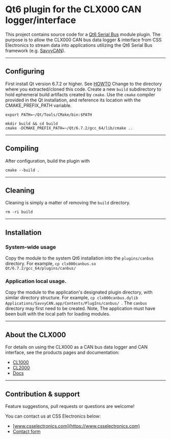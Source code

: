 # Qt6 plugin for the CLX000 CAN logger/interface
This project contains source code for a [Qt6 Serial Bus](https://doc.qt.io/qt-6/qtserialbus-index.html) module plugin. The purpose is to allow the CLX000 CAN bus data logger & interface from CSS Electronics to stream data into applications utilizing the Qt6 Serial Bus framework (e.g. [SavvyCAN](https://github.com/collin80/SavvyCAN)).

----

## Configuring
First install Qt version 6.7.2 or higher. See [HOWTO](https://github.com/collin80/SavvyCAN/discussions/804)
Change to the directory where you extracted/cloned this code.
Create a new `build` subdirectory to hold ephemeral build artifacts created by `cmake`.
Use the `cmake` compiler provided in the Qt installation, and reference its location with the CMAKE_PREFIX_PATH variable.

```
export PATH=~/Qt/Tools/CMake/bin:$PATH

mkdir build && cd build
cmake -DCMAKE_PREFIX_PATH=~/Qt/6.7.2/gcc_64/lib/cmake ..
```

----

## Compiling
After configuration, build the plugin with

```
cmake --build .
```

----

## Cleaning
Cleaning is simply a matter of removing the `build` directory.

```
rm -ri build
```

----

## Installation

### System-wide usage

Copy the module to the system Qt6 installation into the `plugins/canbus` directory. For example, `cp clx000canbus.so Qt/6.7.2/gcc_64/plugins/canbus/ `

### Application local usage.
Copy the module to the application's designated plugin directory, with similar directory structure. For example, `cp clx000canbus.dylib Applications/SavvyCAN.app/Contents/PlugIns/canbus/ `. The `canbus` directory may first need to be created.
Note, The application must have been built with the local path for loading modules.

----
## About the CLX000

For details on using the CLX000 as a CAN bus data logger and CAN interface, see the products pages and documentation:
- [CL1000](https://www.csselectronics.com/screen/product/can-bus-logger-canlogger1000)
- [CL2000](https://www.csselectronics.com/screen/product/can-bus-logger-canlogger2000)
- [Docs](https://www.csselectronics.com/screen/page/can-logger-resources#clx000-resources)

----

## Contribution & support
Feature suggestions, pull requests or questions are welcome!

You can contact us at CSS Electronics below:
- [www.csselectronics.com](https://www.csselectronics.com)
- [Contact form](https://www.csselectronics.com/screen/page/can-bus-logger-contact)  
